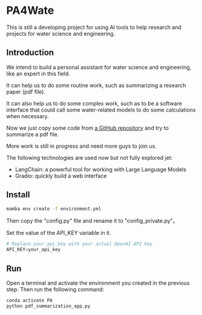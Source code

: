 <!--
 * @Author: Wenyu Ouyang
 * @Date: 2023-05-06 08:25:20
 * @LastEditTime: 2023-05-06 11:47:48
 * @LastEditors: Wenyu Ouyang
 * @Description: Try to build a personal assistant for water science and engineering
 * @FilePath: \PA4Water\README.md
 * Copyright (c) 2023-2024 Wenyu Ouyang. All rights reserved.
-->
# PA4Wate

This is still a developing project for using AI tools to help research and projects for water science and engineering.

## Introduction

We intend to build a personal assistant for water science and engineering, like an expert in this field.

It can help us to do some routine work, such as summarizing a research paper (pdf file). 

It can also help us to do some complex work, such as to be a software interface that could call some water-related models to do some calculations when necessary.

Now we just copy some code from [a GitHub repository](https://github.com/EnkrateiaLucca/summarization_with_langchain) and try to summarize a pdf file.

More work is still in progress and need more guys to join us.

The following technologies are used now but not fully explored jet:

- LangChain: a powerful tool for working with Large Language Models
- Gradio: quickly build a web interface

## Install

```bash
mamba env create -f environment.yml
```

Then copy the "config.py" file and rename it to "config_private.py"。

Set the value of the API_KEY variable in it. 

```Python
# Replace your_api_key with your actual OpenAI API key
API_KEY=your_api_key
```

## Run

Open a terminal and activate the environment you created in the previous step. Then run the following command:

```bash
conda activate PA
python pdf_summarization_app.py
```
